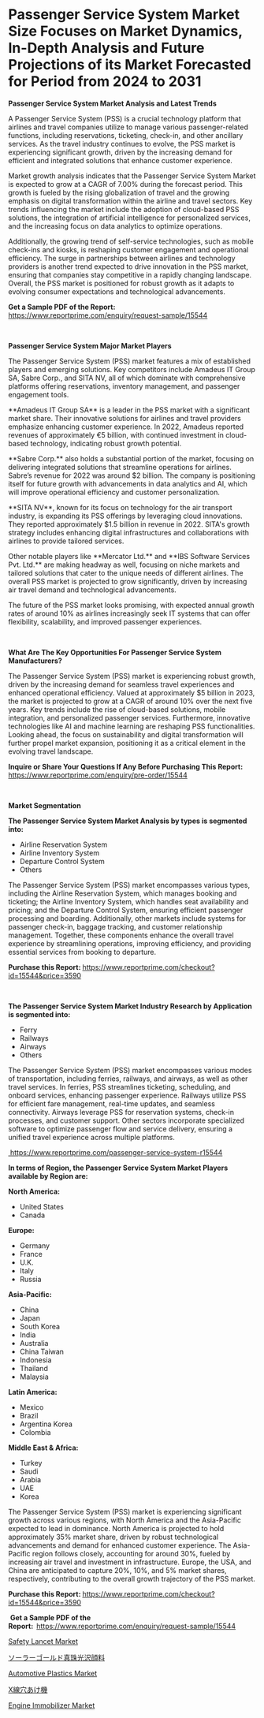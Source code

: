 <p><h1>Passenger Service System Market Size Focuses on Market Dynamics, In-Depth Analysis and Future Projections of its Market Forecasted for Period from 2024 to 2031</h1></p><p><strong>Passenger Service System Market Analysis and Latest Trends</strong></p>
<p><p>A Passenger Service System (PSS) is a crucial technology platform that airlines and travel companies utilize to manage various passenger-related functions, including reservations, ticketing, check-in, and other ancillary services. As the travel industry continues to evolve, the PSS market is experiencing significant growth, driven by the increasing demand for efficient and integrated solutions that enhance customer experience.</p><p>Market growth analysis indicates that the Passenger Service System Market is expected to grow at a CAGR of 7.00% during the forecast period. This growth is fueled by the rising globalization of travel and the growing emphasis on digital transformation within the airline and travel sectors. Key trends influencing the market include the adoption of cloud-based PSS solutions, the integration of artificial intelligence for personalized services, and the increasing focus on data analytics to optimize operations.</p><p>Additionally, the growing trend of self-service technologies, such as mobile check-ins and kiosks, is reshaping customer engagement and operational efficiency. The surge in partnerships between airlines and technology providers is another trend expected to drive innovation in the PSS market, ensuring that companies stay competitive in a rapidly changing landscape. Overall, the PSS market is positioned for robust growth as it adapts to evolving consumer expectations and technological advancements.</p></p>
<p><strong>Get a Sample PDF of the Report:&nbsp;</strong> <a href="https://www.reportprime.com/enquiry/request-sample/15544">https://www.reportprime.com/enquiry/request-sample/15544</a></p>
<p>&nbsp;</p>
<p><strong>Passenger Service System Major Market Players</strong></p>
<p><p>The Passenger Service System (PSS) market features a mix of established players and emerging solutions. Key competitors include Amadeus IT Group SA, Sabre Corp., and SITA NV, all of which dominate with comprehensive platforms offering reservations, inventory management, and passenger engagement tools.</p><p>**Amadeus IT Group SA** is a leader in the PSS market with a significant market share. Their innovative solutions for airlines and travel providers emphasize enhancing customer experience. In 2022, Amadeus reported revenues of approximately €5 billion, with continued investment in cloud-based technology, indicating robust growth potential.</p><p>**Sabre Corp.** also holds a substantial portion of the market, focusing on delivering integrated solutions that streamline operations for airlines. Sabre’s revenue for 2022 was around $2 billion. The company is positioning itself for future growth with advancements in data analytics and AI, which will improve operational efficiency and customer personalization.</p><p>**SITA NV**, known for its focus on technology for the air transport industry, is expanding its PSS offerings by leveraging cloud innovations. They reported approximately $1.5 billion in revenue in 2022. SITA's growth strategy includes enhancing digital infrastructures and collaborations with airlines to provide tailored services.</p><p>Other notable players like **Mercator Ltd.** and **IBS Software Services Pvt. Ltd.** are making headway as well, focusing on niche markets and tailored solutions that cater to the unique needs of different airlines. The overall PSS market is projected to grow significantly, driven by increasing air travel demand and technological advancements.</p><p>The future of the PSS market looks promising, with expected annual growth rates of around 10% as airlines increasingly seek IT systems that can offer flexibility, scalability, and improved passenger experiences.</p></p>
<p>&nbsp;</p>
<p><strong>What Are The Key Opportunities For Passenger Service System Manufacturers?</strong></p>
<p><p>The Passenger Service System (PSS) market is experiencing robust growth, driven by the increasing demand for seamless travel experiences and enhanced operational efficiency. Valued at approximately $5 billion in 2023, the market is projected to grow at a CAGR of around 10% over the next five years. Key trends include the rise of cloud-based solutions, mobile integration, and personalized passenger services. Furthermore, innovative technologies like AI and machine learning are reshaping PSS functionalities. Looking ahead, the focus on sustainability and digital transformation will further propel market expansion, positioning it as a critical element in the evolving travel landscape.</p></p>
<p><strong>Inquire or Share Your Questions If Any Before Purchasing This Report:</strong> <a href="https://www.reportprime.com/enquiry/pre-order/15544">https://www.reportprime.com/enquiry/pre-order/15544</a></p>
<p>&nbsp;</p>
<p><strong>Market Segmentation</strong></p>
<p><strong>The Passenger Service System Market Analysis by types is segmented into:</strong></p>
<p><ul><li>Airline Reservation System</li><li>Airline Inventory System</li><li>Departure Control System</li><li>Others</li></ul></p>
<p><p>The Passenger Service System (PSS) market encompasses various types, including the Airline Reservation System, which manages booking and ticketing; the Airline Inventory System, which handles seat availability and pricing; and the Departure Control System, ensuring efficient passenger processing and boarding. Additionally, other markets include systems for passenger check-in, baggage tracking, and customer relationship management. Together, these components enhance the overall travel experience by streamlining operations, improving efficiency, and providing essential services from booking to departure.</p></p>
<p><strong>Purchase this Report:&nbsp;</strong><a href="https://www.reportprime.com/checkout?id=15544&price=3590">https://www.reportprime.com/checkout?id=15544&price=3590</a></p>
<p>&nbsp;</p>
<p><strong>The Passenger Service System Market Industry Research by Application is segmented into:</strong></p>
<p><ul><li>Ferry</li><li>Railways</li><li>Airways</li><li>Others</li></ul></p>
<p><p>The Passenger Service System (PSS) market encompasses various modes of transportation, including ferries, railways, and airways, as well as other travel services. In ferries, PSS streamlines ticketing, scheduling, and onboard services, enhancing passenger experience. Railways utilize PSS for efficient fare management, real-time updates, and seamless connectivity. Airways leverage PSS for reservation systems, check-in processes, and customer support. Other sectors incorporate specialized software to optimize passenger flow and service delivery, ensuring a unified travel experience across multiple platforms.</p></p>
<p><a href="https://www.reportprime.com/passenger-service-system-r15544">&nbsp;https://www.reportprime.com/passenger-service-system-r15544</a></p>
<p><strong>In terms of Region, the Passenger Service System Market Players available by Region are:</strong></p>
<p>
    <p> <strong> North America: </strong>
        <ul>
            <li>United States</li>
            <li>Canada</li>
        </ul>
        </p> 
    <p> <strong> Europe: </strong>
        <ul>
            <li>Germany</li>
            <li>France</li>
            <li>U.K.</li>
            <li>Italy</li>
            <li>Russia</li>
        </ul>
        </p> 
    <p> <strong> Asia-Pacific: </strong>
        <ul>
            <li>China</li>
            <li>Japan</li>
            <li>South Korea</li>
            <li>India</li>
            <li>Australia</li>
            <li>China Taiwan</li>
            <li>Indonesia</li>
            <li>Thailand</li>
            <li>Malaysia</li>
        </ul>
        </p> 
    <p> <strong> Latin America: </strong>
        <ul>
            <li>Mexico</li>
            <li>Brazil</li>
            <li>Argentina Korea</li>
            <li>Colombia</li>
        </ul>
        </p> 
    <p> <strong> Middle East & Africa: </strong>
        <ul>
            <li>Turkey</li>
            <li>Saudi</li>
            <li>Arabia</li>
            <li>UAE</li>
            <li>Korea</li>
        </ul>
    </p>
    </p>
<p><p>The Passenger Service System (PSS) market is experiencing significant growth across various regions, with North America and the Asia-Pacific expected to lead in dominance. North America is projected to hold approximately 35% market share, driven by robust technological advancements and demand for enhanced customer experience. The Asia-Pacific region follows closely, accounting for around 30%, fueled by increasing air travel and investment in infrastructure. Europe, the USA, and China are anticipated to capture 20%, 10%, and 5% market shares, respectively, contributing to the overall growth trajectory of the PSS market.</p></p>
<p><strong>Purchase this Report: </strong><a href="https://www.reportprime.com/checkout?id=15544&price=3590">https://www.reportprime.com/checkout?id=15544&price=3590</a></p>
<p>&nbsp;<strong>Get a Sample PDF of the Report:&nbsp;&nbsp;</strong><a href="https://www.reportprime.com/enquiry/request-sample/15544">https://www.reportprime.com/enquiry/request-sample/15544</a></p>
<p><strong></strong></p>
<p><p><a href="https://www.linkedin.com/pulse/global-safety-lancet-market-sector-types-applications-player-rfylf?trackingId=LyFi9zWVSj2%2BDSscp1rBcA%3D%3D">Safety Lancet Market</a></p><p><a href="https://medium.com/@bulahhamill83/%E3%82%B0%E3%83%AD%E3%83%BC%E3%83%90%E3%83%AB%E3%82%BD%E3%83%BC%E3%83%A9%E3%83%BC%E3%82%B4%E3%83%BC%E3%83%AB%E3%83%89%E3%83%91%E3%83%BC%E3%83%AB%E3%82%A8%E3%83%83%E3%82%BB%E3%83%B3%E3%83%88%E9%A1%94%E6%96%99%E5%B8%82%E5%A0%B4-%E7%94%A8%E9%80%94-%E6%9C%80%E7%B5%82%E7%94%A8%E9%80%94%E7%94%A3%E6%A5%AD-%E3%82%BF%E3%82%A4%E3%83%97-%E8%A8%AD%E5%82%99-%E5%9C%B0%E5%9F%9F%E3%81%AB%E7%84%A6%E7%82%B9%E3%82%92%E5%BD%93%E3%81%A6%E3%81%9F%E5%88%86%E6%9E%90%E3%81%A8%E4%BA%88%E6%B8%AC-2024%E5%B9%B4-2031%E5%B9%B4-0b7632f80477?postPublishedType=initial">ソーラーゴールド真珠光沢顔料</a></p><p><a href="https://medium.com/@bulahhamill88/this-automotive-plastics-market-research-report-evaluates-the-key-market-trends-drivers-and-3f1b6365eac3">Automotive Plastics Market</a></p><p><a href="https://medium.com/@lonnierami89675202/x-ray-drilling-machine-market-%E3%81%AE%E3%82%B0%E3%83%AD%E3%83%BC%E3%83%90%E3%83%AB%E5%B8%82%E5%A0%B4%E6%A6%82%E8%A6%81%E3%81%AF-%E4%B8%96%E7%95%8C%E3%81%8A%E3%82%88%E3%81%B3%E4%B8%BB%E8%A6%81%E5%B8%82%E5%A0%B4%E3%81%AB%E3%81%8A%E3%81%91%E3%82%8B%E6%A5%AD%E7%95%8C%E3%81%AB%E5%BD%B1%E9%9F%BF%E3%82%92%E4%B8%8E%E3%81%88%E3%82%8B%E4%B8%BB%E8%A6%81%E3%81%AA%E3%83%88%E3%83%AC%E3%83%B3%E3%83%89%E3%81%AB%E3%81%A4%E3%81%84%E3%81%A6-%E7%8B%AC%E8%87%AA%E3%81%AE%E8%A6%96%E7%82%B9%E3%82%92%E6%8F%90%E4%BE%9B%E3%81%97%E3%81%BE%E3%81%99-b19d7c542c3e?postPublishedType=initial">X線穴あけ機</a></p><p><a href="https://issuu.com/reportprime-2/docs/engine-immobilizer-market-size-2030_9c8778437b75eb">Engine Immobilizer Market</a></p></p>